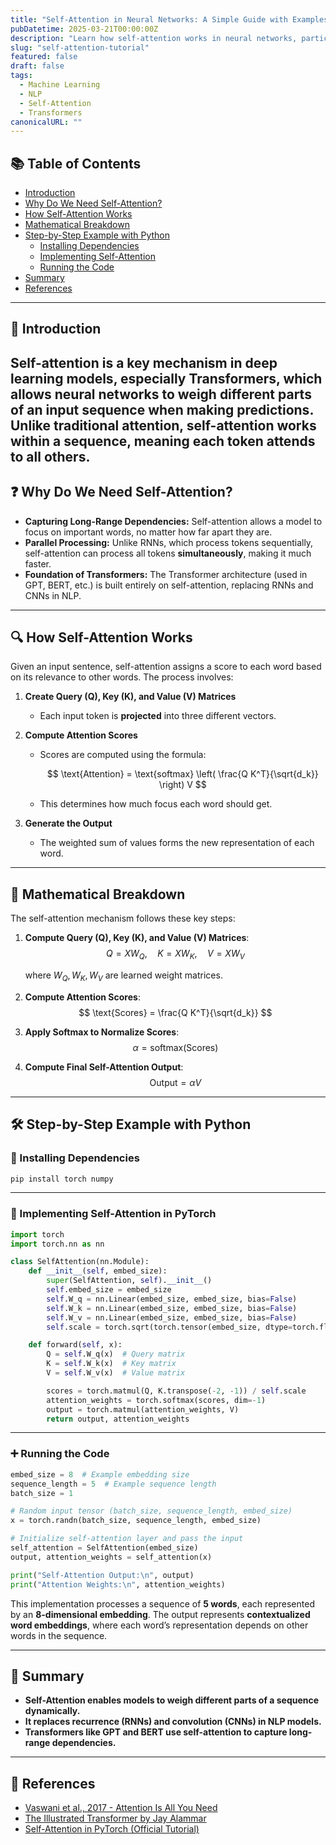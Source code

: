 ```yaml
---
title: "Self-Attention in Neural Networks: A Simple Guide with Examples"
pubDatetime: 2025-03-21T00:00:00Z
description: "Learn how self-attention works in neural networks, particularly in Transformers. This beginner-friendly guide explains the concept with an intuitive example and PyTorch implementation."
slug: "self-attention-tutorial"
featured: false
draft: false
tags:
  - Machine Learning
  - NLP
  - Self-Attention
  - Transformers
canonicalURL: ""
---
```


## 📚 Table of Contents

- [Introduction](#introduction)
- [Why Do We Need Self-Attention?](#why-do-we-need-self-attention)
- [How Self-Attention Works](#how-self-attention-works)
- [Mathematical Breakdown](#mathematical-breakdown)
- [Step-by-Step Example with Python](#step-by-step-example-with-python)
  - [Installing Dependencies](#installing-dependencies)
  - [Implementing Self-Attention](#implementing-self-attention)
  - [Running the Code](#running-the-code)
- [Summary](#summary)
- [References](#references)

---

## 🚀 Introduction
Self-attention is a key mechanism in deep learning models, especially Transformers, which allows neural networks to weigh different parts of an input sequence when making predictions. Unlike traditional attention, self-attention works **within** a sequence, meaning each token attends to all others.
---

## ❓ Why Do We Need Self-Attention?

- **Capturing Long-Range Dependencies:** Self-attention allows a model to focus on important words, no matter how far apart they are.
- **Parallel Processing:** Unlike RNNs, which process tokens sequentially, self-attention can process all tokens **simultaneously**, making it much faster.
- **Foundation of Transformers:** The Transformer architecture (used in GPT, BERT, etc.) is built entirely on self-attention, replacing RNNs and CNNs in NLP.

---

## 🔍 How Self-Attention Works

Given an input sentence, self-attention assigns a score to each word based on its relevance to other words. The process involves:

1. **Create Query (Q), Key (K), and Value (V) Matrices**
   - Each input token is **projected** into three different vectors.

2. **Compute Attention Scores**
   - Scores are computed using the formula:

     $$
     \text{Attention} = \text{softmax} \left( \frac{Q K^T}{\sqrt{d_k}} \right) V
     $$

   - This determines how much focus each word should get.

3. **Generate the Output**
   - The weighted sum of values forms the new representation of each word.


---

## 🧮 Mathematical Breakdown

The self-attention mechanism follows these key steps:

1. **Compute Query (Q), Key (K), and Value (V) Matrices**:  
   $$
   Q = X W_Q, \quad K = X W_K, \quad V = X W_V
   $$
   <!-- where \( W_Q, W_K, W_V \) are learned weight matrices. -->
   where $W_Q, W_K, W_V$ are learned weight matrices.

2. **Compute Attention Scores**:  
   $$
   \text{Scores} = \frac{Q K^T}{\sqrt{d_k}}
   $$

3. **Apply Softmax to Normalize Scores**:  
   $$
   \alpha = \text{softmax}(\text{Scores})
   $$

4. **Compute Final Self-Attention Output**:  
   $$
   \text{Output} = \alpha V
   $$

---

## 🛠️ Step-by-Step Example with Python

### 📌 Installing Dependencies

```bash
pip install torch numpy
```

---

### 🔧 Implementing Self-Attention in PyTorch

```python
import torch
import torch.nn as nn

class SelfAttention(nn.Module):
    def __init__(self, embed_size):
        super(SelfAttention, self).__init__()
        self.embed_size = embed_size
        self.W_q = nn.Linear(embed_size, embed_size, bias=False)
        self.W_k = nn.Linear(embed_size, embed_size, bias=False)
        self.W_v = nn.Linear(embed_size, embed_size, bias=False)
        self.scale = torch.sqrt(torch.tensor(embed_size, dtype=torch.float32))

    def forward(self, x):
        Q = self.W_q(x)  # Query matrix
        K = self.W_k(x)  # Key matrix
        V = self.W_v(x)  # Value matrix

        scores = torch.matmul(Q, K.transpose(-2, -1)) / self.scale
        attention_weights = torch.softmax(scores, dim=-1)
        output = torch.matmul(attention_weights, V)
        return output, attention_weights
```

---

### ➕ Running the Code

```python
embed_size = 8  # Example embedding size
sequence_length = 5  # Example sequence length
batch_size = 1

# Random input tensor (batch_size, sequence_length, embed_size)
x = torch.randn(batch_size, sequence_length, embed_size)

# Initialize self-attention layer and pass the input
self_attention = SelfAttention(embed_size)
output, attention_weights = self_attention(x)

print("Self-Attention Output:\n", output)
print("Attention Weights:\n", attention_weights)
```

This implementation processes a sequence of **5 words**, each represented by an **8-dimensional embedding**. The output represents **contextualized word embeddings**, where each word’s representation depends on other words in the sequence.

---

## 🎯 Summary

- **Self-Attention enables models to weigh different parts of a sequence dynamically.**
- **It replaces recurrence (RNNs) and convolution (CNNs) in NLP models.**
- **Transformers like GPT and BERT use self-attention to capture long-range dependencies.**

---

## 📖 References

- [Vaswani et al., 2017 - Attention Is All You Need](https://arxiv.org/abs/1706.03762)
- [The Illustrated Transformer by Jay Alammar](https://jalammar.github.io/illustrated-transformer/)
- [Self-Attention in PyTorch (Official Tutorial)](https://pytorch.org/tutorials/beginner/transformer_tutorial.html)

